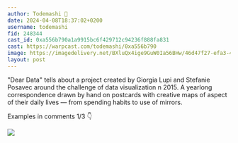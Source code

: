 ```yaml
---
author: Todemashi 🎩
date: 2024-04-08T18:37:02+0200
username: todemashi
fid: 248344
cast_id: 0xa556b790a1a9915bc6f429712c94236f888fa831
cast: https://warpcast.com/todemashi/0xa556b790
image: https://imagedelivery.net/BXluQx4ige9GuW0Ia56BHw/46d47f27-efa3-4215-15a0-88457a261300/original
layout: post
---
```

"Dear Data" tells about a project created by Giorgia Lupi and Stefanie Posavec around the challenge of data visualization n 2015. A yearlong correspondence drawn by hand on postcards with creative maps of aspect of their daily lives — from  spending habits to use of mirrors.  
  
Examples in comments 1/3 👇  

![](https://imagedelivery.net/BXluQx4ige9GuW0Ia56BHw/46d47f27-efa3-4215-15a0-88457a261300/original)